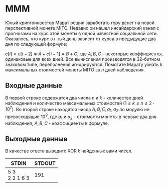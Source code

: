 # МММ
Юный криптоинвестор Марат решил заработать гору денег на новой перспективной монете MITO. Недавно он нашел инсайдерский канал с прогнозами на курс этой монеты в одной известной социальной сети. Оказалось, что курс в $i$-тый день зависит от курса в предыдущие два дня по следующей формуле:

$c[i] = c[i−2] ∗ A + c[i−1]∗B + C$, где $A,B,C$ - некоторые коэффициенты, одинаковые для всех дней. Все вычисления производятся в 32-битном знаковом типе, переполнения игнорируются.
Помогите Марату узнать $k$ максимальных стоимостей монеты MITO за $n$ дней наблюдения.

## Входные данные
В первой строке содержатся два числа $n$ и $k$ - количество дней наблюдения и количество максимальных стоимостей ($1≤k≤n≤2⋅10^7$). Во второй строке находятся числа $A,B,C,a_1,a_2$ по модулю не превосходящие $10^9$, где $a_1$ и $a_2$ - стоимости монеты в первые два дня наблюдения, $A,B,C$ - коэффициенты в формуле.

## Выходные данные
В качестве ответа выведите XOR $k$ найденных вами чисел.

|STDIN|STDOUT|
|---|---|
|5 3<br>2 2 1 6 3|191|
